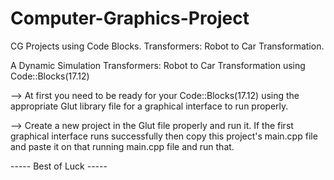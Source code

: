 # Computer-Graphics-Project
CG Projects using Code Blocks. Transformers: Robot to Car Transformation.

A Dynamic Simulation Transformers: Robot to Car Transformation using Code::Blocks(17.12)

--> At first you need to be ready for your Code::Blocks(17.12) using the appropriate Glut library file for a graphical interface to run properly.

--> Create a new project in the Glut file properly and run it. If the first graphical interface runs successfully then copy this project's main.cpp file and paste it on that running main.cpp file and run that.

----- Best of Luck -----
